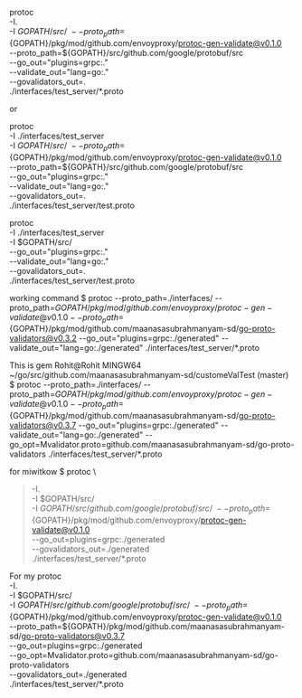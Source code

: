 


protoc  \
-I. \
-I $GOPATH/src/ \
--proto_path=${GOPATH}/pkg/mod/github.com/envoyproxy/protoc-gen-validate@v0.1.0 \
--proto_path=${GOPATH}/src/github.com/google/protobuf/src \
--go_out="plugins=grpc:."  \
--validate_out="lang=go:." \
--govalidators_out=. \
./interfaces/test_server/*.proto


or

protoc  \
-I ./interfaces/test_server \
-I $GOPATH/src/ \
--proto_path=${GOPATH}/pkg/mod/github.com/envoyproxy/protoc-gen-validate@v0.1.0 \
--proto_path=${GOPATH}/src/github.com/google/protobuf/src \
--go_out="plugins=grpc:."  \
--validate_out="lang=go:." \
--govalidators_out=. \
./interfaces/test_server/test.proto


protoc  \
-I ./interfaces/test_server \
-I $GOPATH/src/ \
--go_out="plugins=grpc:."  \
--validate_out="lang=go:." \
--govalidators_out=. \
./interfaces/test_server/test.proto


working command
$ protoc   --proto_path=./interfaces/   --proto_path=${GOPATH}/pkg/mod/github.com/envoyproxy/protoc-gen-validate@v0.1.0   --proto_path=${GOPATH}/pkg/mod/github.com/maanasasubrahmanyam-sd/go-proto-validators@v0.3.2   --go_out="plugins=grpc:./generated"   --validate_out="lang=go:./generated"   ./interfaces/test_server/*.proto

This is gem
Rohit@Rohit MINGW64 ~/go/src/github.com/maanasasubrahmanyam-sd/customeValTest (master)
$  protoc   --proto_path=./interfaces/   --proto_path=${GOPATH}/pkg/mod/github.com/envoyproxy/protoc-gen-validate@v0.1.0   --proto_path=${GOPATH}/pkg/mod/github.com/maanasasubrahmanyam-sd/go-proto-validators@v0.3.7   --go_out="plugins=grpc:./generated"   --validate_out="lang=go:./generated" --go_opt=Mvalidator.proto=github.com/maanasasubrahmanyam-sd/go-proto-validators    ./interfaces/test_server/*.proto

for miwitkow
$ protoc \
> -I. \
> -I $GOPATH/src/ \
> -I $GOPATH/src/github.com/google/protobuf/src/ \
> --proto_path=${GOPATH}/pkg/mod/github.com/envoyproxy/protoc-gen-validate@v0.1.0 \
> --go_out=plugins=grpc:./generated \
> --govalidators_out=./generated \
> ./interfaces/test_server/*.proto

For my
protoc \
-I. \
-I $GOPATH/src/ \
-I $GOPATH/src/github.com/google/protobuf/src/ \
--proto_path=${GOPATH}/pkg/mod/github.com/envoyproxy/protoc-gen-validate@v0.1.0 \
--proto_path=${GOPATH}/pkg/mod/github.com/maanasasubrahmanyam-sd/go-proto-validators@v0.3.7 \
--go_out=plugins=grpc:./generated \
--go_opt=Mvalidator.proto=github.com/maanasasubrahmanyam-sd/go-proto-validators \
--govalidators_out=./generated \
./interfaces/test_server/*.proto